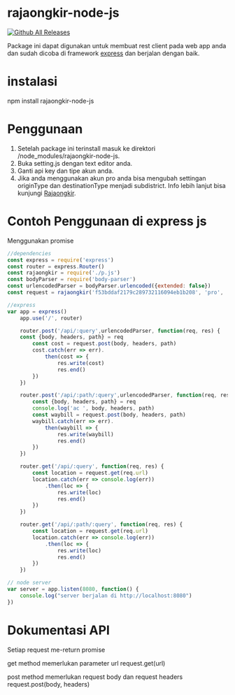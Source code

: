 # rajaongkir-node-js
[![Github All Releases](https://img.shields.io/github/downloads/atom/atom/total.svg)](https://github.com/eiyu/rajaongkir-node-js)

Package ini dapat digunakan untuk membuat rest client pada web app anda dan sudah dicoba di framework [express](https://github.com/expressjs/express) dan berjalan dengan baik.

# instalasi
npm install rajaongkir-node-js

# Penggunaan

1. Setelah package ini terinstall masuk ke direktori /node_modules/rajaongkir-node-js.
2. Buka setting.js dengan text editor anda.
3. Ganti api key dan tipe akun anda.
4. Jika anda menggunakan akun pro anda bisa mengubah settingan originType dan destinationType menjadi subdistrict. Info lebih lanjut bisa kunjungi [Rajaongkir](http://rajaongkir.com/dokumentasi/pro).

# Contoh Penggunaan di express js

Menggunakan promise

```javascript
//dependencies
const express = require('express')
const router = express.Router()
const rajaongkir = require('./p.js')
const bodyParser = require('body-parser')
const urlencodedParser = bodyParser.urlencoded({extended: false})
const request = rajaongkir('f53bddaf2179c289732116094eb1b208', 'pro', 'jne:pos')

//express
var app = express()
	app.use('/', router)

	router.post('/api/:query',urlencodedParser, function(req, res) {
	const {body, headers, path} = req
		const cost = request.post(body, headers, path)
		cost.catch(err => err).
			then(cost => {
				res.write(cost)
				res.end()
		})
	})

	router.post('/api/:path/:query',urlencodedParser, function(req, res) {
		const {body, headers, path} = req
		console.log('ac ', body, headers, path)
		const waybill = request.post(body, headers, path)
		waybill.catch(err => err).
			then(waybill => {
				res.write(waybill)
				res.end()
		})
	})

	router.get('/api/:query', function(req, res) {
		const location = request.get(req.url)
		location.catch(err => console.log(err))
			.then(loc => {
				res.write(loc)
				res.end()
		})
	})

	router.get('/api/:path/:query', function(req, res) {
		const location = request.get(req.url)
		location.catch(err => console.log(err))
			.then(loc => {
				res.write(loc)
				res.end()
		})
	})

// node server
var server = app.listen(8080, function() {
	console.log("server berjalan di http://localhost:8080")
})

```
# Dokumentasi API
Setiap request me-return promise<br/>

get method memerlukan parameter url
request.get(url)

post method memerlukan request body dan request headers
request.post(body, headers)
